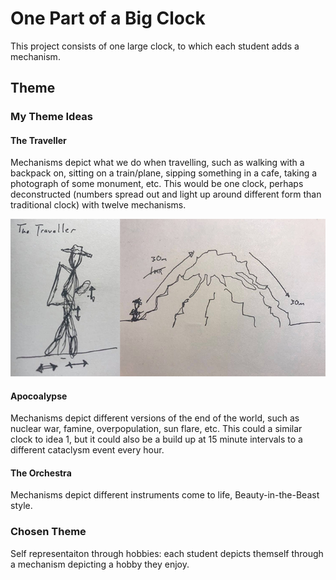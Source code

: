 # One Part of a Big Clock #

This project consists of one large clock, to which each student adds a mechanism.

## Theme ##
### My Theme Ideas ###

#### The Traveller ####
Mechanisms depict what we do when travelling, such as walking with a backpack on, sitting on a train/plane, sipping something in a cafe, taking a photograph of some monument, etc. This would be one clock, perhaps deconstructed (numbers spread out and light up around different form than traditional clock) with twelve mechanisms.

![The Traveller Sketch](https://github.com/bassmonkey620/Machine-Lab/blob/master/finalProject/referenceMedia/finalProject_travellerTheme_sketch.jpg)

#### Apocoalypse ####
Mechanisms depict different versions of the end of the world, such as nuclear war, famine, overpopulation, sun flare, etc. This could a similar clock to idea 1, but it could also be a build up at 15 minute intervals to a different cataclysm event every hour.

#### The Orchestra ####
Mechanisms depict different instruments come to life, Beauty-in-the-Beast style.

### Chosen Theme ###
Self representaiton through hobbies: each student depicts themself through a mechanism depicting a hobby they enjoy.
